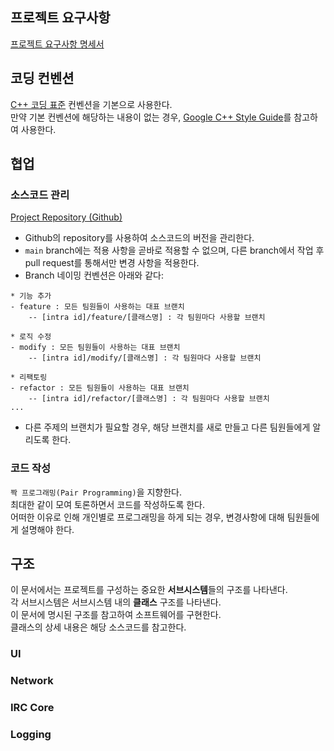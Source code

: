 ## 프로젝트 요구사항
[프로젝트 요구사항 명세서](https://cdn.intra.42.fr/pdf/pdf/115395/en.subject.pdf)

## 코딩 컨벤션
[C++ 코딩 표준](https://docs.popekim.com/ko/coding-standards/cpp) 컨벤션을 기본으로 사용한다.  
만약 기본 컨벤션에 해당하는 내용이 없는 경우, [Google C++ Style Guide](https://google.github.io/styleguide/cppguide.html)를 참고하여 사용한다.

## 협업
### 소스코드 관리
[Project Repository (Github)](https://github.com/Taeil-Nam/ft_irc)
- Github의 repository를 사용하여 소스코드의 버전을 관리한다.
- ```main``` branch에는 적용 사항을 곧바로 적용할 수 없으며, 다른 branch에서 작업 후 pull request를 통해서만 변경 사항을 적용한다.
- Branch 네이밍 컨벤션은 아래와 같다:
```
* 기능 추가
- feature : 모든 팀원들이 사용하는 대표 브랜치
    -- [intra id]/feature/[클래스명] : 각 팀원마다 사용할 브랜치

* 로직 수정
- modify : 모든 팀원들이 사용하는 대표 브랜치
    -- [intra id]/modify/[클래스명] : 각 팀원마다 사용할 브랜치

* 리팩토링
- refactor : 모든 팀원들이 사용하는 대표 브랜치
    -- [intra id]/refactor/[클래스명] : 각 팀원마다 사용할 브랜치
...
```
- 다른 주제의 브랜치가 필요할 경우, 해당 브랜치를 새로 만들고 다른 팀원들에게 알리도록 한다.

### 코드 작성
```짝 프로그래밍(Pair Programming)```을 지향한다.  
최대한 같이 모여 토론하면서 코드를 작성하도록 한다.  
어떠한 이유로 인해 개인별로 프로그래밍을 하게 되는 경우, 변경사항에 대해 팀원들에게 설명해야 한다.  

## 구조
이 문서에서는 프로젝트를 구성하는 중요한 **서브시스템**들의 구조를 나타낸다.  
각 서브시스템은 서브시스템 내의 **클래스** 구조를 나타낸다.  
이 문서에 명시된 구조를 참고하여 소프트웨어를 구현한다.  
클래스의 상세 내용은 해당 소스코드를 참고한다.  

<!-- - Network, UI, IRC Core, Logging 등 큰 서브시스템/패키지의 시각화 필요. -->

### UI
<!-- - UI 로직에 사용되는 클래스들의 시각화 필요. -->

### Network
<!-- - Network 로직에 사용되는 클래스들의 시각화 필요. -->

### IRC Core
<!-- - IRC Core 로직에 사용되는 클래스들의 시각화 필요. -->

### Logging
<!-- - Logging 로직에 사용되는 클래스들의 시각화 필요. -->

